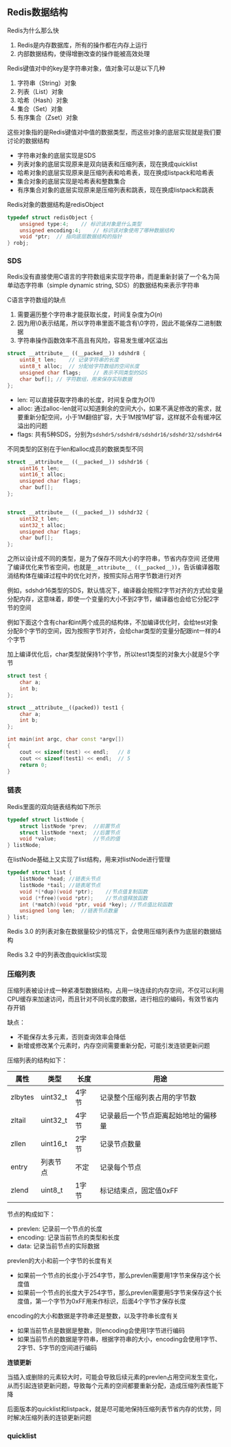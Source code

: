 ## Redis数据结构

Redis为什么那么快

1. Redis是内存数据库，所有的操作都在内存上运行
2. 内部数据结构，使得增删改查的操作能被高效处理

Redis键值对中的key是字符串对象，值对象可以是以下几种

1. 字符串（String）对象
2. 列表（List）对象
3. 哈希（Hash）对象
4. 集合（Set）对象
5. 有序集合（Zset）对象

这些对象指的是Redis键值对中值的数据类型，而这些对象的底层实现就是我们要讨论的数据结构

+ 字符串对象的底层实现是SDS
+ 列表对象的底层实现原来是双向链表和压缩列表，现在换成quicklist
+ 哈希对象的底层实现原来是压缩列表和哈希表，现在换成listpack和哈希表
+ 集合对象的底层实现是哈希表和整数集合
+ 有序集合对象的底层实现原来是压缩列表和跳表，现在换成listpack和跳表

Redis对象的数据结构是redisObject

```cpp
typedef struct redisObject {
    unsigned type:4;    // 标识该对象是什么类型
    unsigned encoding:4;    // 标识该对象使用了哪种数据结构
    void *ptr;  // 指向底层数据结构的指针
} robj;
```

### SDS

Redis没有直接使用C语言的字符数组来实现字符串，而是重新封装了一个名为简单动态字符串（simple dynamic string, SDS）的数据结构来表示字符串

C语言字符数组的缺点

1. 需要遍历整个字符串才能获取长度，时间复杂度为$O(n)$
2. 因为用\0表示结尾，所以字符串里面不能含有\0字符，因此不能保存二进制数据
3. 字符串操作函数效率不高且有风险，容易发生缓冲区溢出

```cpp
struct __attribute__ ((__packed__)) sdshdr8 {
    uint8_t len;    // 记录字符串的长度
    uint8_t alloc;  // 分配给字符数组的空间长度
    unsigned char flags;    // 表示不同类型的SDS
    char buf[]; // 字符数组，用来保存实际数据
};
```

+ len: 可以直接获取字符串的长度，时间复杂度为$O(1)$
+ alloc: 通过alloc-len就可以知道剩余的空间大小，如果不满足修改的需求，就要重新分配空间，小于1M翻倍扩容，大于1M按1M扩容，这样就不会有缓冲区溢出的问题
+ flags: 共有5种SDS，分别为`sdshdr5/sdshdr8/sdshdr16/sdshdr32/sdshdr64`

不同类型的区别在于len和alloc成员的数据类型不同

```cpp
struct __attribute__ ((__packed__)) sdshdr16 {
    uint16_t len;
    uint16_t alloc; 
    unsigned char flags; 
    char buf[];
};


struct __attribute__ ((__packed__)) sdshdr32 {
    uint32_t len;
    uint32_t alloc; 
    unsigned char flags;
    char buf[];
};
```

之所以设计成不同的类型，是为了保存不同大小的字符串，节省内存空间
还使用了编译优化来节省空间，也就是`__attribute__ ((__packed__))`，告诉编译器取消结构体在编译过程中的优化对齐，按照实际占用字节数进行对齐

例如，sdshdr16类型的SDS，默认情况下，编译器会按照2字节对齐的方式给变量分配内存，这意味着，即使一个变量的大小不到2字节，编译器也会给它分配2字节的空间

例如下面这个含有char和int两个成员的结构体，不加编译优化时，会给test对象分配8个字节的空间，因为按照字节对齐，会给char类型的变量分配跟int一样的4个字节

加上编译优化后，char类型就保持1个字节，所以test1类型的对象大小就是5个字节

```cpp
struct test {
    char a;
    int b;
};

struct __attribute__((packed)) test1 {
    char a;
    int b;
};

int main(int argc, char const *argv[])
{
    cout << sizeof(test) << endl;   // 8
    cout << sizeof(test1) << endl;  // 5
    return 0;
}
```

### 链表

Redis里面的双向链表结构如下所示

```cpp
typedef struct listNode {
    struct listNode *prev;  //前置节点
    struct listNode *next;  //后置节点
    void *value;            //节点的值
} listNode;
```

在listNode基础上又实现了list结构，用来对listNode进行管理

```cpp
typedef struct list {
    listNode *head; //链表头节点
    listNode *tail; //链表尾节点
    void *(*dup)(void *ptr);    //节点值复制函数
    void (*free)(void *ptr);    //节点值释放函数
    int (*match)(void *ptr, void *key); //节点值比较函数
    unsigned long len;  //链表节点数量
} list;
```

Redis 3.0 的列表对象在数据量较少的情况下，会使用压缩列表作为底层的数据结构

Redis 3.2 中的列表改由quicklist实现

### 压缩列表

压缩列表被设计成一种紧凑型数据结构，占用一块连续的内存空间，不仅可以利用CPU缓存来加速访问，而且针对不同长度的数据，进行相应的编码，有效节省内存开销

缺点：
+ 不能保存太多元素，否则查询效率会降低
+ 新增或修改某个元素时，内存空间需要重新分配，可能引发连锁更新问题

压缩列表的结构如下：

|属性|类型|长度|用途|
|---|---|---|---|
|zlbytes|uint32_t|4字节|记录整个压缩列表占用的字节数|
|zltail|uint32_t|4字节|记录最后一个节点距离起始地址的偏移量|
|zllen|uint16_t|2字节|记录节点数量|
|entry|列表节点|不定|记录每个节点|
|zlend|uint8_t|1字节|标记结束点，固定值0xFF|

节点的构成如下：

+ prevlen: 记录前一个节点的长度
+ encoding: 记录当前节点的类型和长度
+ data: 记录当前节点的实际数据

prevlen的大小和前一个字节的长度有关

+ 如果前一个节点的长度小于254字节，那么prevlen需要用1字节来保存这个长度值
+ 如果前一个节点的长度大于254字节，那么prevlen需要用5字节来保存这个长度值，第一个字节为0xFF用来作标识，后面4个字节才保存长度

encoding的大小和数据是字符串还是整数，以及字符串长度有关

+ 如果当前节点是数据是整数，则encoding会使用1字节进行编码
+ 如果当前节点的数据是字符串，根据字符串的大小，encoding会使用1字节、2字节、5字节的空间进行编码

**连锁更新**

当插入或删除的元素较大时，可能会导致后续元素的prevlen占用空间发生变化，从而引起连锁更新问题，导致每个元素的空间都要重新分配，造成压缩列表性能下降

后面版本的quicklist和listpack，就是尽可能地保持压缩列表节省内存的优势，同时解决压缩列表的连锁更新问题

### quicklist

